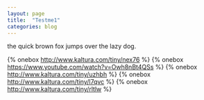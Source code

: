 ```yaml
---
layout: page
title:  "Testme1"
categories: blog
---
```

the quick brown fox jumps over the lazy dog.




{% onebox http://www.kaltura.com/tiny/nex76 %}
{% onebox https://www.youtube.com/watch?v=Owh8nBt4QSs %}
{% onebox http://www.kaltura.com/tiny/uzhbh %}
{% onebox http://www.kaltura.com/tiny/l7qvc %}
{% onebox http://www.kaltura.com/tiny/rltlw %}
